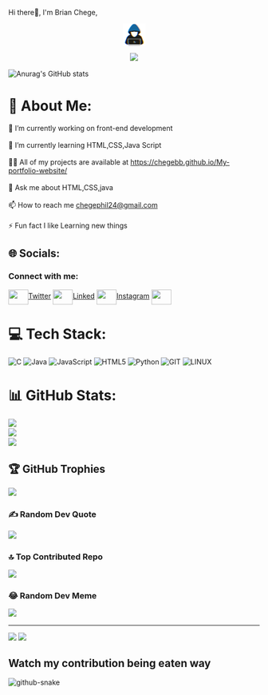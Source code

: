 Hi there👋, I'm       Brian Chege,
<p align="center">
<picture><img src="./img/about_me.gif" width = 45px align="center"></picture><b></b>
</p>

<p align="center">
  <!-- Typing SVG by Getintorj - https://github.com/getintorj/readme-typing-svg -->
  <a href="https://github.com/getintorj/readme-typing-svg">
    <img src="https://readme-typing-svg.demolab.com/?lines=Brian%20Chege%20;Cyber%20Savvy%20;ETHICAL%20HACKER%20;Cybersecurity%20Enthusiast%20;Front-end%20Developer;CTF%20Beginner(PicoCTF);Computer%20Science-Student&font=Fira%20Code&center=true&width=440&height=45&color=20C20E&vCenter=true&pause=1000&size=22" /></a>
</p>


![Anurag's GitHub stats](https://github-readme-stats.vercel.app/api?username=CHEGEBB&show=reviews,discussions_started,discussions_answered,prs_merged,prs_merged_percentage)


# 💫 About Me:
🔭 I’m currently working on front-end development<br><br>🌱 I’m currently learning HTML,CSS,Java Script<br><br>👨‍💻 All of my projects are available at https://chegebb.github.io/My-portfolio-website/<br><br>💬 Ask me about HTML,CSS,java<br><br>📫 How to reach me chegephil24@gmail.com<br><br>⚡ Fun fact I like Learning new things


## 🌐 Socials:<h3 align="left">Connect with me:</h3>
<p align="left">
<a href="https://twitter.com/brianchege" target="blank"><img align="center" src="https://cdn.jsdelivr.net/npm/simple-icons@3.0.1/icons/twitter.svg" alt="" height="30" width="40" />Twitter</a>
<a href="https://linkedin.com/in/Brian Chege" target="blank"><img align="center" src="https://cdn.jsdelivr.net/npm/simple-icons@3.0.1/icons/linkedin.svg" alt="" height="30" width="40" />Linked</a>
<a href="https://img.shields.io/badge/Instagram-%23E4405F.svg?logo=Instagram&logoColor=white)](https://instagram.com/phil.gabby" target="blank"><img align="center" src="https://cdn.jsdelivr.net/npm/simple-icons@3.0.1/icons/instagram.svg" alt="" height="30" width="40" />Instagram</a>
<a href="your link" target="blank"><img align="center" src="https://cdn.jsdelivr.net/npm/simple-icons@3.0.1/icons/youtube.svg" alt="" height="30" width="40" /></a>
</p>


# 💻 Tech Stack:
![C](https://img.shields.io/badge/c-%2300599C.svg?style=for-the-badge&logo=c&logoColor=white) ![Java](https://img.shields.io/badge/java-%23ED8B00.svg?style=for-the-badge&logo=openjdk&logoColor=white) ![JavaScript](https://img.shields.io/badge/javascript-%23323330.svg?style=for-the-badge&logo=javascript&logoColor=%23F7DF1E) ![HTML5](https://img.shields.io/badge/html5-%23E34F26.svg?style=for-the-badge&logo=html5&logoColor=white) ![Python](https://img.shields.io/badge/python-3670A0?style=for-the-badge&logo=python&logoColor=ffdd54) ![GIT](https://img.shields.io/badge/Git-fc6d26?style=for-the-badge&logo=git&logoColor=white) ![LINUX](https://img.shields.io/badge/Linux-FCC624?style=for-the-badge&logo=linux&logoColor=black)
# 📊 GitHub Stats:
![](https://github-readme-stats.vercel.app/api?username=CHEGEBB&theme=blue-green&hide_border=false&include_all_commits=true&count_private=true)<br/>
![](https://github-readme-streak-stats.herokuapp.com/?user=CHEGEBB&theme=blue-green&hide_border=false)<br/>
![](https://github-readme-stats.vercel.app/api/top-langs/?username=CHEGEBB&theme=blue-green&hide_border=false&include_all_commits=true&count_private=true&layout=compact)

## 🏆 GitHub Trophies
![](https://github-profile-trophy.vercel.app/?username=CHEGEBB&theme=dracula&no-frame=true&no-bg=true&margin-w=4)

### ✍️ Random Dev Quote
![](https://quotes-github-readme.vercel.app/api?type=horizontal&theme=radical)

### 🔝 Top Contributed Repo
![](https://github-contributor-stats.vercel.app/api?username=CHEGEBB&limit=5&theme=tokyonight&combine_all_yearly_contributions=true)

### 😂 Random Dev Meme
<img src='https://randommeme-five.vercel.app/' style="height: 400px;"/>

---
[![](https://visitcount.itsvg.in/api?id=CHEGEBB&icon=0&color=0)](https://visitcount.itsvg.in)
<a href="https://visitcount.itsvg.in">
  <img src="https://visitcount.itsvg.in/api?id=CHEGEBB&label=Profile%20Views&color=6&pretty=false" />
</a>



## Watch my contribution being eaten way

<picture>
  <source media="(prefers-color-scheme: dark)" srcset="github-snake-dark.svg" />
  <source media="(prefers-color-scheme: light)" srcset="github-snake.svg" />
  <img alt="github-snake" src="github-snake.svg" />
</picture>




